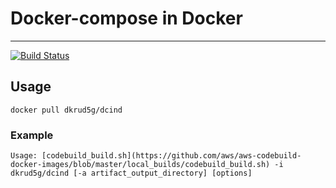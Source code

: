 # Docker-compose in Docker
-------

[![Build Status](https://travis-ci.com/Rud5G/docker-dcind.svg?branch=master)](https://travis-ci.com/Rud5G/docker-dcind)


## Usage

    docker pull dkrud5g/dcind
    
### Example

    Usage: [codebuild_build.sh](https://github.com/aws/aws-codebuild-docker-images/blob/master/local_builds/codebuild_build.sh) -i dkrud5g/dcind [-a artifact_output_directory] [options]

